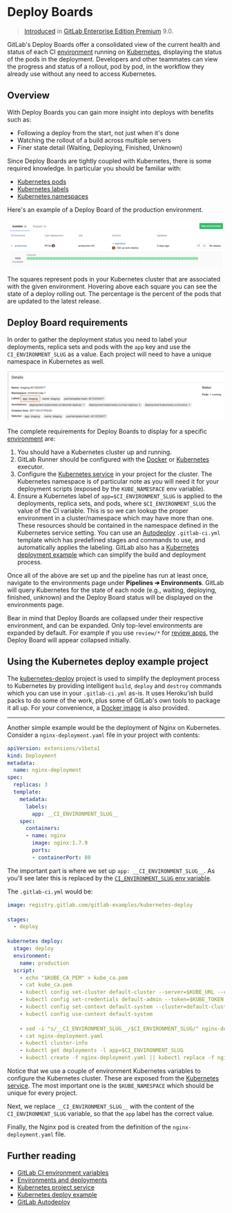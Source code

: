 # Deploy Boards

> [Introduced][ce-1589] in [GitLab Enterprise Edition Premium][ee] 9.0.

GitLab's Deploy Boards offer a consolidated view of the current health and
status of each CI [environment] running on [Kubernetes], displaying the status
of the pods in the deployment. Developers and other teammates can view the
progress and status of a rollout, pod by pod, in the workflow they already use
without any need to access Kubernetes.

## Overview

With Deploy Boards you can gain more insight into deploys with benefits such as:

- Following a deploy from the start, not just when it's done
- Watching the rollout of a build across multiple servers
- Finer state detail (Waiting, Deploying, Finished, Unknown)

Since Deploy Boards are tightly coupled with Kubernetes, there is some required
knowledge. In particular you should be familiar with:

- [Kubernetes pods](https://kubernetes.io/docs/user-guide/pods)
- [Kubernetes labels](https://kubernetes.io/docs/concepts/overview/working-with-objects/labels/)
- [Kubernetes namespaces](https://kubernetes.io/docs/user-guide/namespaces/)

Here's an example of a Deploy Board of the production environment.

![Deploy Boards landing page](img/deploy_boards_landing_page.png)

The squares represent pods in your Kubernetes cluster that are associated with
the given environment. Hovering above each square you can see the state of a
deploy rolling out. The percentage is the percent of the pods that are updated
to the latest release.

## Deploy Board requirements

In order to gather the deployment status you need to label your deployments,
replica sets and pods with the `app` key and use the `CI_ENVIRONMENT_SLUG` as
a value. Each project will need to have a unique namespace in Kubernetes as well.

![Deploy Boards Kubernetes Label](img/deploy_boards_kubernetes_label.png)

The complete requirements for Deploy Boards to display for a specific [environment] are:

1. You should have a Kubernetes cluster up and running.
1. GitLab Runner should be configured with the [Docker][docker-exec] or
   [Kubernetes][kube-exec] executor.
1. Configure the [Kubernetes service][kube-service] in your project for the
   cluster. The Kubernetes namespace is of particular note as you will need it
   for your deployment scripts (exposed by the `KUBE_NAMESPACE` env variable).
1. Ensure a Kubernetes label of `app=$CI_ENVIRONMENT_SLUG` is applied to the
   deployments, replica sets, and pods, where `$CI_ENVIRONMENT_SLUG` the value
   of the CI variable. This is so we can lookup the proper environment in a
   cluster/namespace which may have more than one. These resources should be
   contained in the namespace defined in the Kubernetes service setting.
   You can use an [Autodeploy] `.gitlab-ci.yml` template which has predefined
   stages and commands to use, and automatically applies the labeling. GitLab
   also has a [Kubernetes deployment example](#using-the-kubernetes-deploy-example-project)
   which can simplify the build and deployment process.

Once all of the above are set up and the pipeline has run at least once,
navigate to the environments page under **Pipelines ➔ Environments**. GitLab
will query Kubernetes for the state of each node (e.g., waiting, deploying,
finished, unknown) and the Deploy Board status will be displayed on
the environments page.

Bear in mind that Deploy Boards are collapsed under their respective environment,
and can be expanded. Only top-level environments are expanded by default. For example if
you use `review/*` for [review apps], the Deploy Board will appear collapsed initially.

## Using the Kubernetes deploy example project

The [kubernetes-deploy][kube-deploy] project is used to simplify the deployment
process to Kubernetes by providing intelligent `build`, `deploy` and `destroy`
commands which you can use in your `.gitlab-ci.yml` as-is. It uses Heroku'ish
build packs to do some of the work, plus some of GitLab's own tools to package
it all up. For your convenience, a [Docker image][kube-image] is also provided.

---

Another simple example would be the deployment of Nginx on Kubernetes.
Consider a `nginx-deployment.yaml` file in your project with contents:

```yaml
apiVersion: extensions/v1beta1
kind: Deployment
metadata:
  name: nginx-deployment
spec:
  replicas: 3
  template:
    metadata:
      labels:
        app: __CI_ENVIRONMENT_SLUG__
    spec:
      containers:
      - name: nginx
        image: nginx:1.7.9
        ports:
        - containerPort: 80
```

The important part is where we set up `app: __CI_ENVIRONMENT_SLUG__`. As you'll
see later this is replaced by the [`CI_ENVIRONMENT_SLUG` env variable][variables].

The `.gitlab-ci.yml` would be:

```yaml
image: registry.gitlab.com/gitlab-examples/kubernetes-deploy

stages:
  - deploy

kubernetes deploy:
  stage: deploy
  environment:
    name: production
  script:
    - echo "$KUBE_CA_PEM" > kube_ca.pem
    - cat kube_ca.pem
    - kubectl config set-cluster default-cluster --server=$KUBE_URL --certificate-authority="$(pwd)/kube_ca.pem"
    - kubectl config set-credentials default-admin --token=$KUBE_TOKEN
    - kubectl config set-context default-system --cluster=default-cluster --user=default-admin --namespace $KUBE_NAMESPACE
    - kubectl config use-context default-system

    - sed -i "s/__CI_ENVIRONMENT_SLUG__/$CI_ENVIRONMENT_SLUG/" nginx-deployment.yaml
    - cat nginx-deployment.yaml
    - kubectl cluster-info
    - kubectl get deployments -l app=$CI_ENVIRONMENT_SLUG
    - kubectl create -f nginx-deployment.yaml || kubectl replace -f nginx-deployment.yaml
```

Notice that we use a couple of environment Kubernetes variables to configure
the Kubernetes cluster. These are exposed from the
[Kubernetes service](integrations/kubernetes.md#deployment-variables).
The most important one is the `$KUBE_NAMESPACE` which should be unique for
every project.

Next, we replace `__CI_ENVIRONMENT_SLUG__` with the content of the
`CI_ENVIRONMENT_SLUG` variable, so that the `app` label has the correct value.

Finally, the Nginx pod is created from the definition of the
`nginx-deployment.yaml` file.

## Further reading

- [GitLab CI environment variables][variables]
- [Environments and deployments][environment]
- [Kubernetes project service][kube-service]
- [Kubernetes deploy example][kube-deploy]
- [GitLab Autodeploy][autodeploy]

[ce-1589]: https://gitlab.com/gitlab-org/gitlab-ee/issues/1589 "Deploy Boards intial issue"
[ee]: https://about.gitlab.com/gitlab-ee/ "GitLab Enterprise Edition landing page"
[kube-deploy]: https://gitlab.com/gitlab-examples/kubernetes-deploy "Kubernetes deploy example project"
[kubernetes]: https://kubernetes.io "Kubernetes website"
[environment]: ../../ci/environments.md "Environments and deployments documentation"
[docker-exec]: https://docs.gitlab.com/runner/executors/docker.html "GitLab Runner Docker executor"
[kube-exec]: https://docs.gitlab.com/runner/executors/kubernetes.html "GitLab Runner Kubernetes executor"
[kube-service]: integrations/kubernetes.md "Kubernetes project service"
[review apps]: ../../ci/review_apps/index.md "Review Apps documentation"
[variables]: ../../ci/variables/README.md "GitLab CI variables"
[autodeploy]: ../../ci/autodeploy/index.md "GitLab Autodeploy"
[kube-image]: https://gitlab.com/gitlab-examples/kubernetes-deploy/container_registry "Kubernetes deploy Container Registry"
